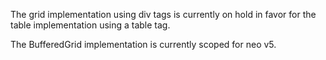 The grid implementation using div tags is currently on hold in favor for the table implementation using a table tag.

The BufferedGrid implementation is currently scoped for neo v5.
